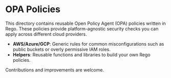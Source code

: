 # OPA Policies

This directory contains reusable Open Policy Agent (OPA) policies written in Rego. These policies provide platform-agnostic security checks you can apply across different cloud providers.

- **AWS/Azure/GCP**: Generic rules for common misconfigurations such as public buckets or overly permissive IAM roles.
- **Helpers**: Reusable functions and libraries to build your own Rego policies.

Contributions and improvements are welcome.
